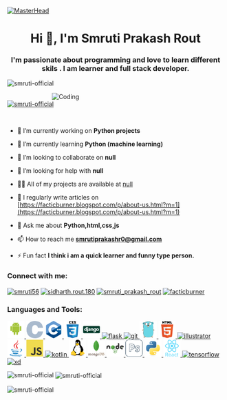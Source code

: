 [![MasterHead](https://drive.google.com/uc?id=1TH6rY_Ehlm-No20JXQE39Q1aYQSAibS5)](https://khushboogoel01.github.io)

<h1 align="center">Hi 👋, I'm Smruti Prakash Rout</h1>
<h3 align="center">I'm passionate about programming and love to learn different skils . I am learner and full stack developer.</h3>

<p align="left"> <img src="https://komarev.com/ghpvc/?username=smruti-official&label=Profile%20views&color=0e75b6&style=flat" alt="smruti-official" /> </p>
<img align="right" alt="Coding" width="400" src="https://cdn.dribbble.com/users/1447870/screenshots/6163011/comp_1.gif">

<p align="left"> <a href="https://github.com/ryo-ma/github-profile-trophy"><img src="https://github-profile-trophy.vercel.app/?username=smruti-official" alt="smruti-official" /></a> </p>

<p align="left"> <a href="https://twitter.com/" target="blank"><img src="https://img.shields.io/twitter/follow/?logo=twitter&style=for-the-badge" alt="" /></a> </p>

- 🔭 I’m currently working on **Python projects**

- 🌱 I’m currently learning **Python (machine learning)**

- 👯 I’m looking to collaborate on **null**

- 🤝 I’m looking for help with **null**

- 👨‍💻 All of my projects are available at [null](null)

- 📝 I regularly write articles on [https://facticburner.blogspot.com/p/about-us.html?m=1](https://facticburner.blogspot.com/p/about-us.html?m=1)

- 💬 Ask me about **Python,html,css,js**

- 📫 How to reach me **smrutiprakashr0@gmail.com**

- ⚡ Fun fact **I think i am a quick learner and funny type person.**

<h3 align="left">Connect with me:</h3>
<p align="left">
<a href="https://linkedin.com/in/smruti56" target="blank"><img align="center" src="https://cdn.jsdelivr.net/npm/simple-icons@3.0.1/icons/linkedin.svg" alt="smruti56" height="30" width="40" /></a>
<a href="https://fb.com/sidharth.rout.180" target="blank"><img align="center" src="https://cdn.jsdelivr.net/npm/simple-icons@3.0.1/icons/facebook.svg" alt="sidharth.rout.180" height="30" width="40" /></a>
<a href="https://instagram.com/smruti_prakash_rout" target="blank"><img align="center" src="https://cdn.jsdelivr.net/npm/simple-icons@3.0.1/icons/instagram.svg" alt="smruti_prakash_rout" height="30" width="40" /></a>
<a href="https://www.youtube.com/c/facticburner" target="blank"><img align="center" src="https://cdn.jsdelivr.net/npm/simple-icons@3.0.1/icons/youtube.svg" alt="facticburner" height="30" width="40" /></a>
</p>

<h3 align="left">Languages and Tools:</h3>
<p align="left"> <a href="https://developer.android.com" target="_blank"> <img src="https://raw.githubusercontent.com/devicons/devicon/master/icons/android/android-original-wordmark.svg" alt="android" width="40" height="40"/> </a> <a href="https://www.cprogramming.com/" target="_blank"> <img src="https://raw.githubusercontent.com/devicons/devicon/master/icons/c/c-original.svg" alt="c" width="40" height="40"/> </a> <a href="https://www.w3schools.com/cpp/" target="_blank"> <img src="https://raw.githubusercontent.com/devicons/devicon/master/icons/cplusplus/cplusplus-original.svg" alt="cplusplus" width="40" height="40"/> </a> <a href="https://www.w3schools.com/css/" target="_blank"> <img src="https://raw.githubusercontent.com/devicons/devicon/master/icons/css3/css3-original-wordmark.svg" alt="css3" width="40" height="40"/> </a> <a href="https://www.djangoproject.com/" target="_blank"> <img src="https://raw.githubusercontent.com/devicons/devicon/master/icons/django/django-original.svg" alt="django" width="40" height="40"/> </a> <a href="https://flask.palletsprojects.com/" target="_blank"> <img src="https://www.vectorlogo.zone/logos/pocoo_flask/pocoo_flask-icon.svg" alt="flask" width="40" height="40"/> </a> <a href="https://git-scm.com/" target="_blank"> <img src="https://www.vectorlogo.zone/logos/git-scm/git-scm-icon.svg" alt="git" width="40" height="40"/> </a> <a href="https://golang.org" target="_blank"> <img src="https://raw.githubusercontent.com/devicons/devicon/master/icons/go/go-original.svg" alt="go" width="40" height="40"/> </a> <a href="https://www.w3.org/html/" target="_blank"> <img src="https://raw.githubusercontent.com/devicons/devicon/master/icons/html5/html5-original-wordmark.svg" alt="html5" width="40" height="40"/> </a> <a href="https://www.adobe.com/in/products/illustrator.html" target="_blank"> <img src="https://www.vectorlogo.zone/logos/adobe_illustrator/adobe_illustrator-icon.svg" alt="illustrator" width="40" height="40"/> </a> <a href="https://www.java.com" target="_blank"> <img src="https://raw.githubusercontent.com/devicons/devicon/master/icons/java/java-original.svg" alt="java" width="40" height="40"/> </a> <a href="https://developer.mozilla.org/en-US/docs/Web/JavaScript" target="_blank"> <img src="https://raw.githubusercontent.com/devicons/devicon/master/icons/javascript/javascript-original.svg" alt="javascript" width="40" height="40"/> </a> <a href="https://kotlinlang.org" target="_blank"> <img src="https://www.vectorlogo.zone/logos/kotlinlang/kotlinlang-icon.svg" alt="kotlin" width="40" height="40"/> </a> <a href="https://www.linux.org/" target="_blank"> <img src="https://raw.githubusercontent.com/devicons/devicon/master/icons/linux/linux-original.svg" alt="linux" width="40" height="40"/> </a> <a href="https://www.mongodb.com/" target="_blank"> <img src="https://raw.githubusercontent.com/devicons/devicon/master/icons/mongodb/mongodb-original-wordmark.svg" alt="mongodb" width="40" height="40"/> </a> <a href="https://nodejs.org" target="_blank"> <img src="https://raw.githubusercontent.com/devicons/devicon/master/icons/nodejs/nodejs-original-wordmark.svg" alt="nodejs" width="40" height="40"/> </a> <a href="https://www.photoshop.com/en" target="_blank"> <img src="https://raw.githubusercontent.com/devicons/devicon/master/icons/photoshop/photoshop-line.svg" alt="photoshop" width="40" height="40"/> </a> <a href="https://www.python.org" target="_blank"> <img src="https://raw.githubusercontent.com/devicons/devicon/master/icons/python/python-original.svg" alt="python" width="40" height="40"/> </a> <a href="https://reactjs.org/" target="_blank"> <img src="https://raw.githubusercontent.com/devicons/devicon/master/icons/react/react-original-wordmark.svg" alt="react" width="40" height="40"/> </a> <a href="https://www.tensorflow.org" target="_blank"> <img src="https://www.vectorlogo.zone/logos/tensorflow/tensorflow-icon.svg" alt="tensorflow" width="40" height="40"/> </a> <a href="https://www.adobe.com/products/xd.html" target="_blank"> <img src="https://cdn.worldvectorlogo.com/logos/adobe-xd.svg" alt="xd" width="40" height="40"/> </a> </p>

<p><img align="left" src="https://github-readme-stats.vercel.app/api/top-langs?username=smruti-official&show_icons=true&locale=en&layout=compact" alt="smruti-official" /></p>

<p>&nbsp;<img align="center" src="https://github-readme-stats.vercel.app/api?username=smruti-official&show_icons=true&locale=en" alt="smruti-official" /></p>

<p><img align="center" src="https://github-readme-streak-stats.herokuapp.com/?user=smruti-official&" alt="smruti-official" /></p>

